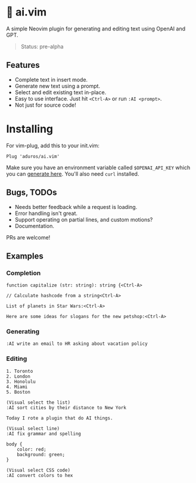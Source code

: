 # 🤖 ai.vim

A simple Neovim plugin for generating and editing text using OpenAI and GPT.

> Status: pre-alpha

## Features

- Complete text in insert mode.
- Generate new text using a prompt.
- Select and edit existing text in-place.
- Easy to use interface. Just hit `<Ctrl-A>` or run `:AI <prompt>`.
- Not just for source code!

# Installing

For vim-plug, add this to your init.vim:

```vim
Plug 'aduros/ai.vim'
```

Make sure you have an environment variable called `$OPENAI_API_KEY` which you can [generate
here](https://beta.openai.com/account/api-keys). You'll also need `curl` installed.

## Bugs, TODOs

- Needs better feedback while a request is loading.
- Error handling isn't great.
- Support operating on partial lines, and custom motions?
- Documentation.

PRs are welcome!

## Examples

### Completion

```
function capitalize (str: string): string {<Ctrl-A>
```

```
// Calculate hashcode from a string<Ctrl-A>
```

```
List of planets in Star Wars:<Ctrl-A>
```

```
Here are some ideas for slogans for the new petshop:<Ctrl-A>
```

### Generating

```
:AI write an email to HR asking about vacation policy
```

### Editing

```
1. Toronto
2. London
3. Honolulu
4. Miami
5. Boston

(Visual select the list)
:AI sort cities by their distance to New York
```

```
Today I rote a plugin that do AI things.

(Visual select line)
:AI fix grammar and spelling
```

```
body {
    color: red;
    background: green;
}

(Visual select CSS code)
:AI convert colors to hex
```
